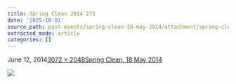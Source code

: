 ```yaml
---
title: Spring Clean 2014 273
date: '2025-10-01'
source_path: past-events/spring-clean-18-may-2014/attachment/spring-clean-2014-273/index.html
extracted_mode: article
categories: []
---
```

June 12, 2014[3072 × 2048](/assets/images/2014/06/Spring-Clean-2014-273.jpg)[Spring Clean, 18 May 2014](past-events/spring-clean-18-may-2014/)

[![](/assets/images/2014/06/Spring-Clean-2014-273.jpg)](past-events/spring-clean-18-may-2014/attachment/spring-clean-2014-280/)
